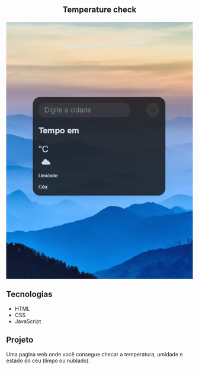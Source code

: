 ## <p align="center" font-weight='bold' >Temperature check<p/>

<img align="center" src="src/img/TemperatureCheckImg.png" alt=""/>

## Tecnologias
- HTML
- CSS
- JavaScript

## Projeto
<p>Uma pagina web onde você consegue checar a temperatura, umidade e estado do céu (limpo ou nublado).<p/>
